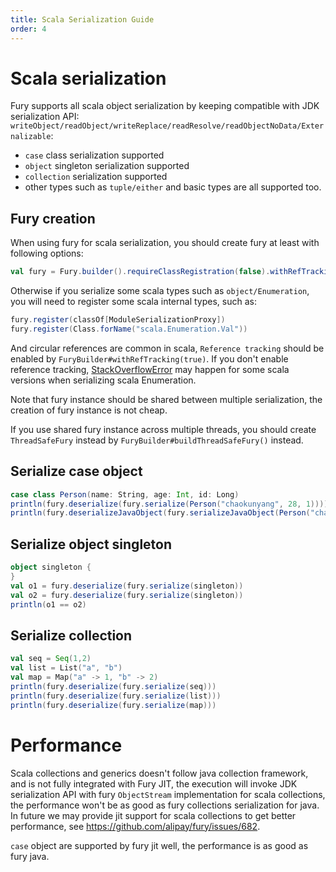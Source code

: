 ```yaml
---
title: Scala Serialization Guide
order: 4
---
```


# Scala serialization
Fury supports all scala object serialization by keeping compatible with JDK serialization API: `writeObject/readObject/writeReplace/readResolve/readObjectNoData/Externalizable`:
- `case` class serialization supported
- `object` singleton serialization supported
- `collection` serialization supported
- other types such as `tuple/either` and basic types are all supported too.

## Fury creation
When using fury for scala serialization, you should create fury at least with following options:
```scala
val fury = Fury.builder().requireClassRegistration(false).withRefTracking(true).build()
```
Otherwise if you serialize some scala types such as `object/Enumeration`, you will need to register some scala internal types, such as:
```scala
fury.register(classOf[ModuleSerializationProxy])
fury.register(Class.forName("scala.Enumeration.Val"))
```
And circular references are common in scala, `Reference tracking` should be enabled by `FuryBuilder#withRefTracking(true)`. If you don't enable reference tracking, [StackOverflowError](https://github.com/alipay/fury/issues/1032) may happen for some scala versions when serializing scala Enumeration.

Note that fury instance should be shared between multiple serialization, the creation of fury instance is not cheap.

If you use shared fury instance across multiple threads, you should create `ThreadSafeFury` instead by `FuryBuilder#buildThreadSafeFury()` instead.

## Serialize case object
```scala
case class Person(name: String, age: Int, id: Long)
println(fury.deserialize(fury.serialize(Person("chaokunyang", 28, 1))))
println(fury.deserializeJavaObject(fury.serializeJavaObject(Person("chaokunyang", 28, 1))))
```

## Serialize object singleton
```scala
object singleton {
}
val o1 = fury.deserialize(fury.serialize(singleton))
val o2 = fury.deserialize(fury.serialize(singleton))
println(o1 == o2)
```

## Serialize collection
```scala
val seq = Seq(1,2)
val list = List("a", "b")
val map = Map("a" -> 1, "b" -> 2)
println(fury.deserialize(fury.serialize(seq)))
println(fury.deserialize(fury.serialize(list)))
println(fury.deserialize(fury.serialize(map)))
```

# Performance
Scala collections and generics doesn't follow java collection framework, and is not fully integrated with Fury JIT, 
the execution will invoke JDK serialization API with fury `ObjectStream` implementation for scala collections, 
the performance won't be as good as fury collections serialization for java. In future we may provide jit support for scala collections to
get better performance, see https://github.com/alipay/fury/issues/682.

`case` object are supported by fury jit well, the performance is as good as fury java.